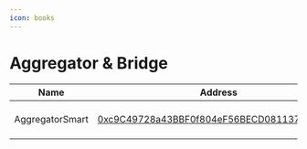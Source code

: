 ```yaml
---
icon: books
---
```


# Aggregator & Bridge

<table data-full-width="false"><thead><tr><th>Name</th><th>Address</th><th>Owner</th></tr></thead><tbody><tr><td>AggregatorSmart</td><td><a href="https://sonicscan.org/address/0xc9c49728a43bbf0f804ef56becd081137fc85849">0xc9C49728a43BBF0f804eF56BECD081137fC85849</a></td><td><a href="https://app.safe.global/settings/setup?safe=sonic:0x4780EA7fc1fc4C51732AB31D797D4e24757c2262">Multisig Core Wallet</a></td></tr></tbody></table>

